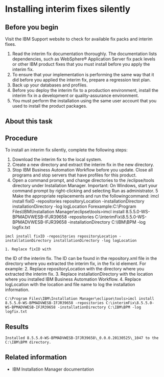 # Installing interim fixes silently

## Before you begin

Visit the IBM
Support website to check for available fix packs and interim
fixes.

1. Read the interim fix documentation thoroughly. The documentation
lists dependencies, such as WebSphere® Application
Server fix pack levels or other IBM product
fixes that you must install before you apply the interim fix.
2. To ensure that your implementation is performing the same way
that it did before you applied the interim fix, prepare a regression
test plan.
3. Back up your databases and profiles.
4. Before you deploy the interim fix to a production environment,
install the interim fix in a development or quality-assurance environment.
5. You must perform the installation
using the same user account that you used to install the product packages.

## About this task

## Procedure

To install an interim fix silently, complete the following
steps:

1. Download the interim fix to the local system.
2. Create a new directory and extract the interim fix in the
new directory.
3. Stop IBM Business Automation Workflow before you update.
Close all programs and stop servers that have profiles for this product.
4. Open a command prompt, and change directories to the /eclipse/tools directory
under Installation Manager. Important: On Windows, start your command prompt by right-clicking and selecting Run
as administrator.
5 Make the appropriate replacements and run the followingcommand: imcl install fixID -repositories repositoryLocation -installationDirectory installationDirectory -log logLocation Forexample:C:\Program Files\IBM\Installation Manager\eclipse\tools>imcl install 8.5.5.0-WS-BPMADVWESB-IFJR39658 -repositories C:\interimFix\8.5.5.0-WS-BPMADVWESB-IFJR39658 -installationDirectory C:\IBM\BPM -log logfix.txt

```
imcl install fixID -repositories repositoryLocation -installationDirectory installationDirectory -log logLocation
```

    1. Replace fixID with
the ID of the interim fix. The ID can be found in the repository.xml file
in the directory where you extracted the interim fix, in the fix
id element. For example:<fix id="8.5.5.0-WS-BPMADVWESB-IFJR39658" version="0.0.0.20131115\_1047" offeringId="EnhancedFix" offeringVersion="0.0.0.EnhancedFix">
    2. Replace repositoryLocation with
the directory where you extracted the interim fix.
    3. Replace installationDirectory with
the location where you installed IBM Business Automation Workflow.
    4. Replace logLocation with
the location and file name to log the installation information.

```
C:\Program Files\IBM\Installation Manager\eclipse\tools>imcl install 8.5.5.0-WS-BPMADVWESB-IFJR39658 -repositories C:\interimFix\8.5.5.0-WS-BPMADVWESB-IFJR39658 -installationDirectory C:\IBM\BPM -log logfix.txt
```

## Results

```
Installed 8.5.5.0-WS-BPMADVWESB-IFJR39658\_0.0.0.20130525\_1047 to the C:\IBM\BPM directory.
```

## Related information

- IBM Installation Manager documentation